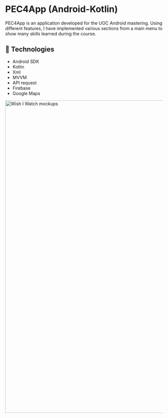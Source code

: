 # PEC4App (Android-Kotlin)

PEC4App is an application developed for the UOC Android mastering. Using different features, I have implemented various sections from a main menu to show many skills learned during the course.

## 🔨 Technologies

- Android SDK
- Kotlin
- Xml
- MVVM
- API request
- Firebase
- Google Maps

<p align="center">
<p><img src="https://github.com/ajlozano/Portfolio/blob/main/media/PEC4App_Android/PEC4App_mockups.png?raw=true" alt="Wish I Watch mockups" align="center" width="1000"/>
</p>
